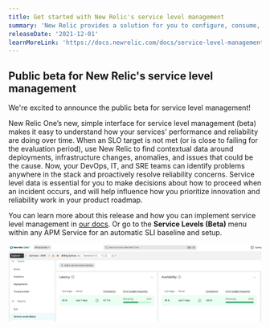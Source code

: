 ```yaml
---
title: Get started with New Relic's service level management
summary: 'New Relic provides a solution for you to configure, consume, and iterate on SLIs and SLOs across all apps and infrastructure.'
releaseDate: '2021-12-01'
learnMoreLink: 'https://docs.newrelic.com/docs/service-level-management/intro-slm'
---
```


## Public beta for New Relic's service level management

We're excited to announce the public beta for service level management!

New Relic One’s new, simple interface for service level management (beta) makes it easy to understand how your services' performance and reliability are doing over time. When an SLO target is not met (or is close to failing for the evaluation period), use New Relic to find contextual data around deployments, infrastructure changes, anomalies, and issues that could be the cause. Now, your DevOps, IT, and SRE teams can identify problems anywhere in the stack and proactively resolve reliability concerns. Service level data is essential for you to make decisions about how to proceed when an incident occurs, and will help influence how you prioritize innovation and reliability work in your product roadmap.

You can learn more about this release and how you can implement service level management in [our docs](https://docs.newrelic.com/docs/service-level-management/intro-slm). Or go to the **Service Levels (Beta)** menu within any APM Service for an automatic SLI baseline and setup.  

![Example of availability and latency SLIs on an APM service](./images/ServiceLevels-whats-new-screen120121.webp "Example of availability and latency SLIs on an APM service")

